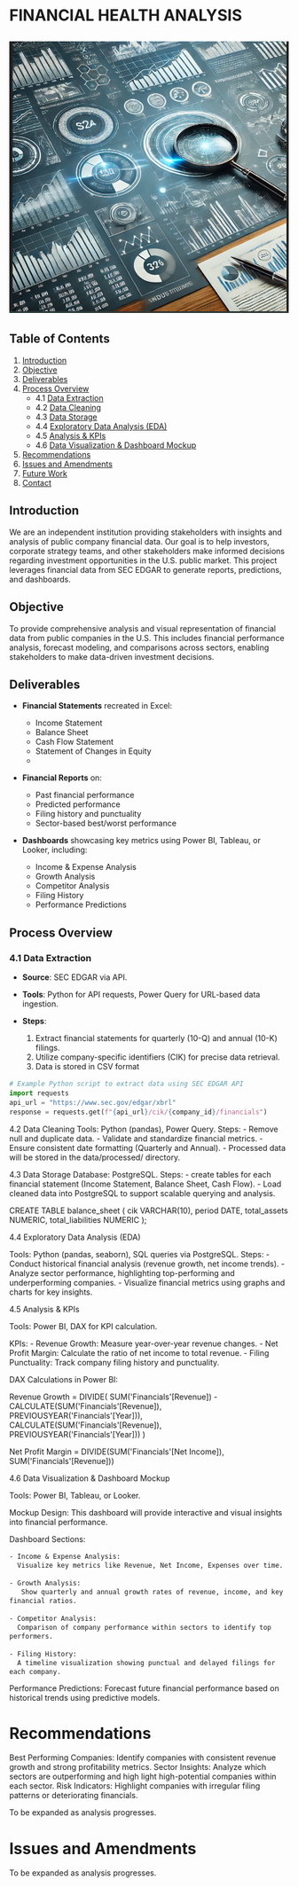 # FINANCIAL HEALTH ANALYSIS

![SEC DASH BOARD](Images/SEC2_Logo.png)
---

## Table of Contents
1. [Introduction](#introduction)
2. [Objective](#objective)
3. [Deliverables](#deliverables)
4. [Process Overview](#process-overview)
    - 4.1 [Data Extraction](#data-extraction)
    - 4.2 [Data Cleaning](#data-cleaning)
    - 4.3 [Data Storage](#data-storage)
    - 4.4 [Exploratory Data Analysis (EDA)](#exploratory-data-analysis-eda)
    - 4.5 [Analysis & KPIs](#analysis--kpis)
    - 4.6 [Data Visualization & Dashboard Mockup](#data-visualization--dashboard-mockup)
5. [Recommendations](#recommendations)
6. [Issues and Amendments](#issues-and-amendments)
7. [Future Work](#future-work)
8. [Contact](#contact)

## Introduction
We are an independent institution providing stakeholders with insights and analysis of public company financial data. Our goal is to help investors, corporate strategy teams, and other stakeholders make informed decisions regarding investment opportunities in the U.S. public market. This project leverages financial data from SEC EDGAR to generate reports, predictions, and dashboards.

## Objective
To provide comprehensive analysis and visual representation of financial data from public companies in the U.S. This includes financial performance analysis, forecast modeling, and comparisons across sectors, enabling stakeholders to make data-driven investment decisions.

## Deliverables

- **Financial Statements** recreated in Excel:
    - Income Statement
    - Balance Sheet
    - Cash Flow Statement
    - Statement of Changes in Equity
    - 
- **Financial Reports** on:
    - Past financial performance
    - Predicted performance
    - Filing history and punctuality
    - Sector-based best/worst performance
     
- **Dashboards** showcasing key metrics using Power BI, Tableau, or Looker, including:
    - Income & Expense Analysis
    - Growth Analysis
    - Competitor Analysis
    - Filing History
    - Performance Predictions

## Process Overview

### 4.1 Data Extraction
- **Source**: SEC EDGAR via API.
- **Tools**: Python for API requests, Power Query for URL-based data ingestion.
 
- **Steps**:
    1. Extract financial statements for quarterly (10-Q) and annual (10-K) filings.
    2. Utilize company-specific identifiers (CIK) for precise data retrieval.
    3. Data is stored in CSV format
       
```python
# Example Python script to extract data using SEC EDGAR API
import requests
api_url = "https://www.sec.gov/edgar/xbrl"
response = requests.get(f"{api_url}/cik/{company_id}/financials")
```

4.2 Data Cleaning
Tools: Python (pandas), Power Query.
Steps:
     - Remove null and duplicate data.
     - Validate and standardize financial metrics.
     - Ensure consistent date formatting (Quarterly and Annual).
     - Processed data will be stored in the data/processed/ directory.

4.3 Data Storage
Database: PostgreSQL.
 Steps:
     - create tables for each financial statement (Income Statement, Balance Sheet, Cash Flow).
     - Load cleaned data into PostgreSQL to support scalable querying and analysis.

CREATE TABLE balance_sheet (
    cik VARCHAR(10),
    period DATE,
    total_assets NUMERIC,
    total_liabilities NUMERIC
);

4.4 Exploratory Data Analysis (EDA)

Tools: Python (pandas, seaborn), SQL queries via PostgreSQL.
Steps:
    - Conduct historical financial analysis (revenue growth, net income trends).
    - Analyze sector performance, highlighting top-performing and underperforming companies.
    - Visualize financial metrics using graphs and charts for key insights.

4.5 Analysis & KPIs

Tools: Power BI, DAX for KPI calculation.

KPIs:
    - Revenue Growth: Measure year-over-year revenue changes.
    - Net Profit Margin: Calculate the ratio of net income to total revenue.
    - Filing Punctuality: Track company filing history and punctuality.

DAX Calculations in Power BI:

Revenue Growth = 
DIVIDE(
  SUM('Financials'[Revenue]) - CALCULATE(SUM('Financials'[Revenue]), PREVIOUSYEAR('Financials'[Year])),
  CALCULATE(SUM('Financials'[Revenue]), PREVIOUSYEAR('Financials'[Year]))
)


Net Profit Margin = 
DIVIDE(SUM('Financials'[Net Income]), SUM('Financials'[Revenue]))



4.6 Data Visualization & Dashboard Mockup

Tools: Power BI, Tableau, or Looker.
    
Mockup Design: This dashboard will provide interactive and visual insights into financial performance.

Dashboard Sections:

    - Income & Expense Analysis:
      Visualize key metrics like Revenue, Net Income, Expenses over time.
        
    - Growth Analysis:
       Show quarterly and annual growth rates of revenue, income, and key financial ratios.
        
    - Competitor Analysis:
      Comparison of company performance within sectors to identify top performers.
        
    - Filing History:
      A timeline visualization showing punctual and delayed filings for each company.
        
Performance Predictions:
Forecast future financial performance based on historical trends using predictive models.


# Recommendations

Best Performing Companies: Identify companies with consistent revenue growth and strong profitability metrics.
Sector Insights: Analyze which sectors are outperforming and high
light high-potential companies within each sector.
Risk Indicators: Highlight companies with irregular filing patterns or deteriorating financials.
    
To be expanded as analysis progresses.


# Issues and Amendments
To be expanded as analysis progresses.

